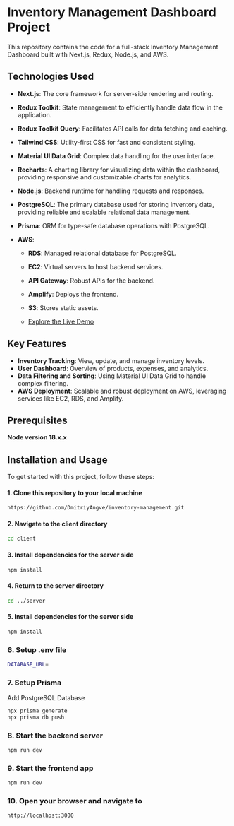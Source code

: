 # Inventory Management Dashboard Project

This repository contains the code for a full-stack Inventory Management Dashboard built with Next.js, Redux, Node.js, and AWS.

## Technologies Used
- **Next.js**: The core framework for server-side rendering and routing.
- **Redux Toolkit**: State management to efficiently handle data flow in the application.
- **Redux Toolkit Query**: Facilitates API calls for data fetching and caching.
- **Tailwind CSS**: Utility-first CSS for fast and consistent styling.
- **Material UI Data Grid**: Complex data handling for the user interface.
- **Recharts**: A charting library for visualizing data within the dashboard, providing responsive and customizable charts for analytics.
- **Node.js**: Backend runtime for handling requests and responses.
- **PostgreSQL**: The primary database used for storing inventory data, providing reliable and scalable relational data management.
- **Prisma**: ORM for type-safe database operations with PostgreSQL.

- **AWS**:
  - **RDS**: Managed relational database for PostgreSQL.
  - **EC2**: Virtual servers to host backend services.
  - **API Gateway**: Robust APIs for the backend.
  - **Amplify**: Deploys the frontend.
  - **S3**: Stores static assets.
 
  -   [Explore the Live Demo](https://master.dl10c6nir8ctn.amplifyapp.com/)

## Key Features
- **Inventory Tracking**: View, update, and manage inventory levels.
- **User Dashboard**: Overview of products, expenses, and analytics.
- **Data Filtering and Sorting**: Using Material UI Data Grid to handle complex filtering.
- **AWS Deployment**: Scalable and robust deployment on AWS, leveraging services like EC2, RDS, and Amplify.

## Prerequisites
**Node version 18.x.x**


## Installation and Usage

To get started with this project, follow these steps:

#### 1. Clone this repository to your local machine

```bash
https://github.com/DmitriyAngve/inventory-management.git
```
#### 2. Navigate to the client directory
```bash
cd client
```
#### 3. Install dependencies for the server side
```bash
npm install
```
#### 4. Return to the server directory
```bash
cd ../server
```
#### 5. Install dependencies for the server side
```bash
npm install
```

### 6. Setup .env file
```bash
DATABASE_URL=
```

### 7. Setup Prisma
Add PostgreSQL Database
```bash
npx prisma generate
npx prisma db push
```

### 8. Start the backend server
```bash
npm run dev
```
### 9. Start the frontend app
```bash
npm run dev
```
### 10. Open your browser and navigate to
```bash
http://localhost:3000
```
